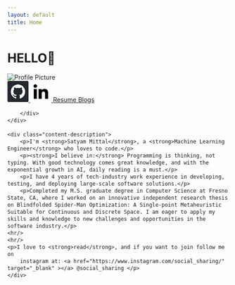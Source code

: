 ```yaml
---
layout: default
title: Home
---
```


# HELLO<span class="wave-hand">👋</span>

<div class="content-wrapper">
    <div class="profile_img_div">
        <img src="/assets/images/IMG_9064.png" alt="Profile Picture" class="profile-pic">
        <div class="social-links">
            <a href="https://github.com/05satyam" target="_blank" title="GitHub">
                <img src="/assets/images/git.webp" alt="GitHub Icon" class="social-icon">
            </a>
            <a href="https://linkedin.com/in/satyam-sm" target="_blank" title="LinkedIn">
                <img src="/assets/images/linkedin.webp" alt="LinkedIn Icon" class="social-icon">
            </a>
            <a href="/assets/Resume-Mittal-Satyam.pdf" target="_blank" title="Download Resume">
                Resume
            </a>
             <a href="{{ '/blog' | relative_url }}" target="_blank" title="Satyam's Blogs">
                Blogs
            </a>
            
        </div>
    </div>

    <div class="content-description">
        <p>I'm <strong>Satyam Mittal</strong>, a <strong>Machine Learning Engineer</strong> who loves to code.</p>
        <p><strong>I believe in:</strong> Programming is thinking, not typing. With good technology comes great knowledge, and with the exponential growth in AI, daily reading is a must.</p>
        <p>I have 4 years of tech-industry work experience in developing, testing, and deploying large-scale software solutions.</p>
        <p>Completed my M.S. graduate degree in Computer Science at Fresno State, CA, where I worked on an innovative independent research thesis on Blindfolded Spider-Man Optimization: A Single-point Metaheuristic Suitable for Continuous and Discrete Space. I am eager to apply my skills and knowledge to new challenges and opportunities in the software industry.</p>
    <hr/>
    <hr/>
    <p>I love to <strong>read</strong>, and if you want to join follow me on 
        instagram at: <a href="https://www.instagram.com/social_sharing/" target="_blank" ></a> @social_sharing </p>
    </div>
</div>

